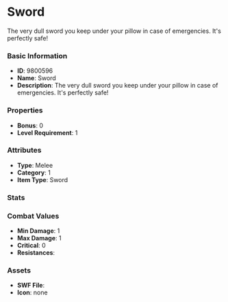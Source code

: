 # Sword

The very dull sword you keep under your pillow in case of emergencies. It's perfectly safe!

### Basic Information

- **ID**: 9800596
- **Name**: Sword
- **Description**: The very dull sword you keep under your pillow in case of emergencies. It&#039;s perfectly safe!

### Properties

- **Bonus**: 0
- **Level Requirement**: 1

### Attributes

- **Type**: Melee     
- **Category**: 1
- **Item Type**: Sword

### Stats


### Combat Values

- **Min Damage**: 1
- **Max Damage**: 1
- **Critical**: 0
- **Resistances**: 

### Assets

- **SWF File**: 
- **Icon**: none

